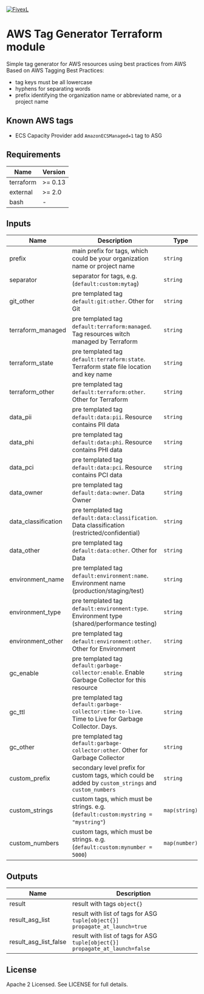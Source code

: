 [![FivexL](https://releases.fivexl.io/fivexlbannergit.jpg)](https://fivexl.io/)

# AWS Tag Generator Terraform module
Simple tag generator for AWS resources using best practices from AWS  
Based on AWS Tagging Best Practices:
 - tag keys must be all lowercase
 - hyphens for separating words
 - prefix identifying the organization name or abbreviated name, or a project name

## Known AWS tags
- ECS Capacity Provider add `AmazonECSManaged=1` tag to ASG

## Requirements

| Name | Version |
|------|---------|
| terraform | >= 0.13 |
| external | >= 2.0 |
| bash | - |

## Inputs

| Name | Description | Type | Default | Required |
|------|-------------|------|---------|:--------:|
| prefix | main prefix for tags, which could be your organization name or project name | `string` | `"default"` | no |
| separator | separator for tags, e.g. (`default:custom:mytag`) | `string` | `":"` | no |
| git_other | pre templated tag `default:git:other`. Other for Git  | `string` | `null` | no |
| terraform_managed | pre templated tag `default:terraform:managed`. Tag resources witch managed by Terraform  | `string` | `null` | no |
| terraform_state | pre templated tag `default:terraform:state`. Terraform state file location and key name  | `string` | `null` | no |
| terraform_other | pre templated tag `default:terraform:other`. Other for Terraform  | `string` | `null` | no |
| data_pii | pre templated tag `default:data:pii`. Resource contains PII data  | `string` | `null` | no |
| data_phi | pre templated tag `default:data:phi`. Resource contains PHI data  | `string` | `null` | no |
| data_pci | pre templated tag `default:data:pci`. Resource contains PCI data  | `string` | `null` | no |
| data_owner | pre templated tag `default:data:owner`. Data Owner  | `string` | `null` | no |
| data_classification | pre templated tag `default:data:classification`. Data classification (restricted/confidential)  | `string` | `null` | no |
| data_other | pre templated tag `default:data:other`. Other for Data  | `string` | `null` | no |
| environment_name | pre templated tag `default:environment:name`. Environment name (production/staging/test)  | `string` | `null` | no |
| environment_type | pre templated tag `default:environment:type`. Environment type (shared/performance testing)  | `string` | `null` | no |
| environment_other | pre templated tag `default:environment:other`. Other for Environment | `string` | `null` | no |
| gc_enable | pre templated tag `default:garbage-collector:enable`. Enable Garbage Collector for this resource  | `string` | `null` | no |
| gc_ttl | pre templated tag `default:garbage-collector:time-to-live`. Time to Live for Garbage Collector. Days.  | `string` | `null` | no |
| gc_other | pre templated tag `default:garbage-collector:other`. Other for Garbage Collector  | `string` | `null` | no |
| custom_prefix | secondary level prefix for custom tags, which could be added by `custom_strings` and `custom_numbers` | `string` | `"custom"` | no |
| custom_strings | custom tags, which must be strings. e.g. (`default:custom:mystring = "mystring"`) | `map(string)` | `{}` | no |
| custom_numbers | custom tags, which must be strings. e.g. (`default:custom:mynumber = 5000`)  | `map(number)` | `{}` | no |

## Outputs

| Name | Description |
|------|-------------|
| result | result with tags `object{}`|
| result_asg_list | result with list of tags for ASG `tuple[object{}]` `propagate_at_launch=true`|
| result_asg_list_false | result with list of tags for ASG `tuple[object{}]` `propagate_at_launch=false`|


## License

Apache 2 Licensed. See LICENSE for full details.